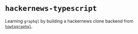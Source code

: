 # `hackernews-typescript`

Learning `graphql` by building a hackernews clone backend from [`howtographql`](https://www.howtographql.com/).
